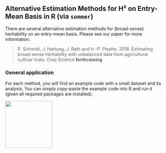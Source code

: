 ## Alternative Estimation Methods for H² on Entry-Mean Basis in R (via `sommer`)
There are several alternative estimation methods for (broad-sense) heritability on an entry-mean basis. Please see our paper for more information:

> P. Schmidt, J. Hartung, J. Rath and H.-P. Piepho. 2018. Estimating broad-sense heritability with unbalanced data from agricultural cultivar trials. Crop Science **forthcoming**

### General application
For each method, you will find an example code with a small dataset and its analysis. You can simply copy-paste the example code into R and run it (given all required packages are installed). 

<img src="https://upload.wikimedia.org/wikipedia/commons/thumb/1/1b/R_logo.svg/724px-R_logo.svg.png" data-canonical-src="https://upload.wikimedia.org/wikipedia/commons/thumb/1/1b/R_logo.svg/724px-R_logo.svg.png" height="150" />
